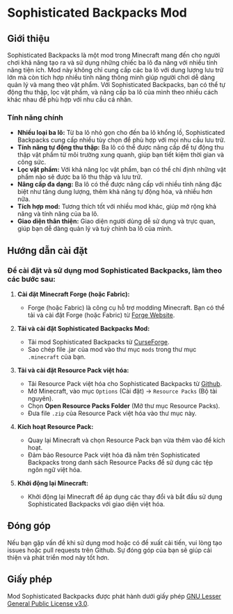 # Sophisticated Backpacks Mod

## Giới thiệu

Sophisticated Backpacks là một mod trong Minecraft mang đến cho người chơi khả năng tạo ra và sử dụng những chiếc ba lô đa năng với nhiều tính năng tiện ích. Mod này không chỉ cung cấp các ba lô với dung lượng lưu trữ lớn mà còn tích hợp nhiều tính năng thông minh giúp người chơi dễ dàng quản lý và mang theo vật phẩm. Với Sophisticated Backpacks, bạn có thể tự động thu thập, lọc vật phẩm, và nâng cấp ba lô của mình theo nhiều cách khác nhau để phù hợp với nhu cầu cá nhân.

### Tính năng chính

- **Nhiều loại ba lô:** Từ ba lô nhỏ gọn cho đến ba lô khổng lồ, Sophisticated Backpacks cung cấp nhiều tùy chọn để phù hợp với mọi nhu cầu lưu trữ.
- **Tính năng tự động thu thập:** Ba lô có thể được nâng cấp để tự động thu thập vật phẩm từ môi trường xung quanh, giúp bạn tiết kiệm thời gian và công sức.
- **Lọc vật phẩm:** Với khả năng lọc vật phẩm, bạn có thể chỉ định những vật phẩm nào sẽ được ba lô thu thập và lưu trữ.
- **Nâng cấp đa dạng:** Ba lô có thể được nâng cấp với nhiều tính năng đặc biệt như tăng dung lượng, thêm khả năng tự động hóa, và nhiều hơn nữa.
- **Tích hợp mod:** Tương thích tốt với nhiều mod khác, giúp mở rộng khả năng và tính năng của ba lô.
- **Giao diện thân thiện:** Giao diện người dùng dễ sử dụng và trực quan, giúp bạn dễ dàng quản lý và tuỳ chỉnh ba lô của mình.

## Hướng dẫn cài đặt

### Để cài đặt và sử dụng mod Sophisticated Backpacks, làm theo các bước sau:

1. **Cài đặt Minecraft Forge (hoặc Fabric):**
   - Forge (hoặc Fabric) là công cụ hỗ trợ modding Minecraft. Bạn có thể tải và cài đặt Forge (hoặc Fabric) từ [Forge Website](https://files.minecraftforge.net/).

2. **Tải và cài đặt Sophisticated Backpacks Mod:**
   - Tải mod Sophisticated Backpacks từ [CurseForge](https://www.curseforge.com/minecraft/mc-mods/sophisticated-backpacks/files).
   - Sao chép file .jar của mod vào thư mục `mods` trong thư mục `.minecraft` của bạn.

3. **Tải và cài đặt Resource Pack việt hóa:**
   - Tải Resource Pack việt hóa cho Sophisticated Backpacks từ [Github](https://github.com/dinhluyen93/Mod-SophisticatedBackpacks-VietHoa).
   - Mở Minecraft, vào mục `Options` (Cài đặt) -> `Resource Packs` (Bộ tài nguyên).
   - Chọn **Open Resource Packs Folder** (Mở thư mục Resource Packs).
   - Đưa file `.zip` của Resource Pack việt hóa vào thư mục này.

4. **Kích hoạt Resource Pack:**
   - Quay lại Minecraft và chọn Resource Pack bạn vừa thêm vào để kích hoạt.
   - Đảm bảo Resource Pack việt hóa đã nằm trên Sophisticated Backpacks trong danh sách Resource Packs để sử dụng các tệp ngôn ngữ việt hóa.

5. **Khởi động lại Minecraft:**
   - Khởi động lại Minecraft để áp dụng các thay đổi và bắt đầu sử dụng Sophisticated Backpacks với giao diện việt hóa.

## Đóng góp

Nếu bạn gặp vấn đề khi sử dụng mod hoặc có đề xuất cải tiến, vui lòng tạo issues hoặc pull requests trên Github. Sự đóng góp của bạn sẽ giúp cải thiện và phát triển mod này tốt hơn.

## Giấy phép

Mod Sophisticated Backpacks được phát hành dưới giấy phép [GNU Lesser General Public License v3.0](https://www.gnu.org/licenses/lgpl-3.0.html).